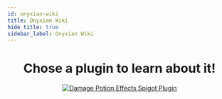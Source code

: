 ```yaml
---
id: onyxian-wiki
title: Onyxian Wiki
hide_title: true
sidebar_label: Onyxian Wiki
---
```


# <center>Chose a plugin to learn about it!</center>

<div class="text--center">
<center><a href='./DamagePotionEffects/damage-potion-effects-landing-page'>
<img src="https://dl.dropbox.com/s/yuu42ooixgfudt2/DamagePotionEffects.png?" alt="Damage Potion Effects Spigot Plugin"/>
</a></center>
</div>

<!-- https://docusaurus.io/docs/api/plugins/@docusaurus/plugin-content-docs#markdown-frontmatter -->
<!-- https://www.spigotmc.org/resources/send-console-message.88466/ -->
